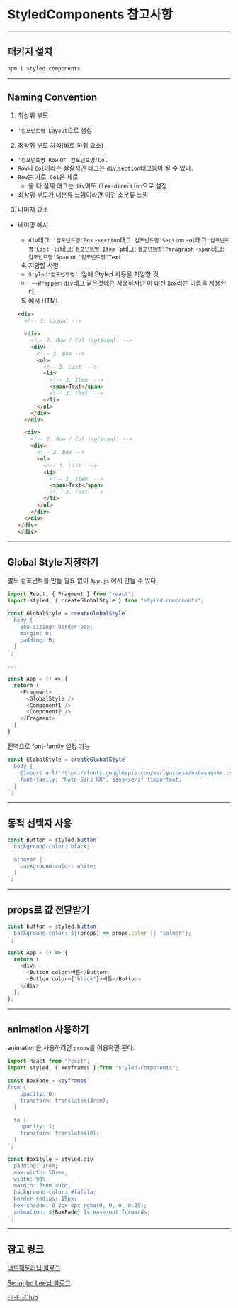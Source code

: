 # StyledComponents 참고사항

---

## 패키지 설치

```bash
npm i styled-components
```

---

## Naming Convention

1. 최상위 부모

- `'컴포넌트명'Layout`으로 생성

2. 최상위 부모 자식(바로 하위 요소)

- `'컴포넌트명'Row` or `'컴포넌트명'Col`
- `Row`나 `Col`이라는 실질적인 태그는 `div`,`section`태그등이 될 수 있다.
- `Row`는 가로, `Col`은 세로
  - 둘 다 실제 태그는 `div`여도 `flex-direction`으로 설정
- 최상위 부모가 대분류 느낌이라면 이건 소분류 느낌

3. 나머지 요소

- 네이밍 예시

  - `div`태그: `'컴포넌트명'Box` -`section`태그:
    `컴포넌트명'Section` -`ul`태그:
    `컴포넌트명'List` -`li`태그:
    `컴포넌트명'Item` -`p`태그:
    `컴포넌트명'Paragraph` -`span`태그:
    `컴포넌트명'Span` or `'컴포넌트명'Text`

  4. 지양할 사항

  - `Styled'컴포넌트명'`: 앞에 Styled 사용을 지양할 것
  - ` ~~Wrapper`: `div`태그 같은것에는 사용하지만 이 대신 `Box`라는 이름을 사용한다.

  5. 예시 HTML

  ```html
  <div>
    <!-- 1. Layout -->

    <div>
      <!-- 2. Row / Col (optional) -->
      <div>
        <!-- 3. Box -->
        <ul>
          <!-- 3. List  -->
          <li>
            <!-- 3. Item  -->
            <span>Text</span>
            <!-- 3. Text  -->
          </li>
        </ul>
      </div>
    </div>

    <div>
      <!-- 2. Row / Col (optional) -->
      <div>
        <!-- 3. Box -->
        <ul>
          <!-- 3. List  -->
          <li>
            <!-- 3. Item  -->
            <span>Text</span>
            <!-- 3. Text  -->
          </li>
        </ul>
      </div>
    </div>
  </div>
  </div>
  ```

---

## Global Style 지정하기

별도 컴포넌트를 만들 필요 없이 `App.js` 에서 만들 수 있다.

```js
import React, { Fragment } from "react";
import styled, { createGlobalStyle } from "styled-components";

const GlobalStyle = createGlobalStyle`
  body {
    box-sizing: border-box;
    margin: 0;
    padding: 0;
  }
`;

...

const App = () => {
  return (
    <Fragment>
      <GlobalStyle />
      <Component1 />
      <Component2 />
    </Fragment>
  )
}
```

전역으로 font-family 설정 가능

```js
const GlobalStyle = createGlobalStyle`
  body {
    @import url('https://fonts.googleapis.com/earlyaccess/notosanskr.css');
    font-family: "Noto Sans KR", sans-serif !important;
  }
`;
```

---

## 동적 선택자 사용

```js
const Button = styled.button`
  background-color: black;

  &:hover {
    background-color: white;
  }
`;
```

---

## props로 값 전달받기

```js
const button = styled.button`
  background-color: ${(props) => props.color || "salmon"};
`;

const App = () => {
  return (
    <div>
      <Button color>버튼</Button>
      <Button color={"black"}>버튼</Button>
    </div>
  );
};
```

---

## animation 사용하기

animation을 사용하려면 `props`를 이용하면 된다.

```js
import React from "react";
import styled, { keyframes } from "styled-components";

const BoxFade = keyframes`
from {
    opacity: 0;
    transform: translateY(3rem);
  }

  to {
    opacity: 1;
    transform: translateY(0);
  }
`;

const BoxStyle = styled.div`
  padding: 1rem;
  max-width: 50rem;
  width: 90%;
  margin: 2rem auto;
  background-color: #fafafa;
  border-radius: 15px;
  box-shadow: 0 2px 8px rgba(0, 0, 0, 0.25);
  animation: ${BoxFade} 1s ease-out forwards;
`;
```

---

## 참고 링크

[너드팩토리님 블로그](https://blog.nerdfactory.ai/2019/10/25/react-styled-components.html)

[Seungho Lee님 블로그](https://medium.com/@shlee1353)

[Hi-Fi-Club](https://github.com/Hi-Fi-Club/FE/wiki/Styled-Components-%3A-Naming-Convention)
